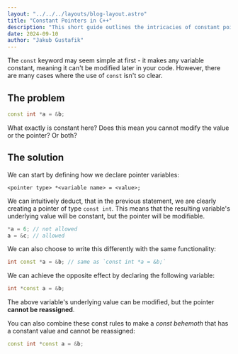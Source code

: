 ```yaml
---
layout: "../../../layouts/blog-layout.astro"
title: "Constant Pointers in C++"
description: "This short guide outlines the intricacies of constant pointers in C++ and explains how they can be used."
date: 2024-09-10
author: "Jakub Gustafik"
---
```


The `const` keyword may seem simple at first - it makes any variable constant,
meaning it can't be modified later in your code. However, there are many
cases where the use of `const` isn't so clear.

## The problem

```cpp
const int *a = &b;
```

What exactly is constant here? Does this mean you cannot modify the value
or the pointer? Or both?

## The solution

We can start by defining how we declare pointer variables:

```
<pointer type> *<variable name> = <value>;
```

We can intuitively deduct, that in the previous statement, we are clearly
creating a pointer of type `const int`. This means that the resulting
variable's underlying value will be constant, but the pointer will be
modifiable.

```cpp
*a = 6; // not allowed
a = &c; // allowed
```

We can also choose to write this differently with the same functionality:

```cpp
int const *a = &b; // same as `const int *a = &b;`
```

We can achieve the opposite effect by declaring the following variable:

```cpp
int *const a = &b;
```

The above variable's underlying value can be modified, but the pointer
**cannot be reassigned**.

You can also combine these const rules to make a *const behemoth* that
has a constant value and cannot be reassigned:

```cpp
const int *const a = &b;
```
